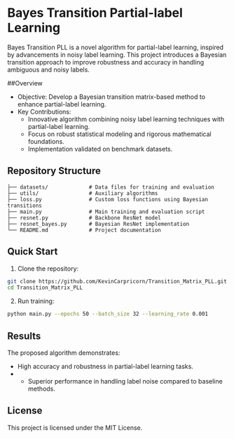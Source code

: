 # Bayes Transition Partial-label Learning

Bayes Transition PLL is a novel algorithm for partial-label learning, inspired by advancements in noisy label learning. This project introduces a Bayesian transition approach to improve robustness and accuracy in handling ambiguous and noisy labels.

##Overview
* Objective: Develop a Bayesian transition matrix-based method to enhance partial-label learning.
* Key Contributions:
  * Innovative algorithm combining noisy label learning techniques with partial-label learning.
  * Focus on robust statistical modeling and rigorous mathematical foundations.
  * Implementation validated on benchmark datasets.

## Repository Structure

```
├── datasets/             # Data files for training and evaluation
├── utils/                # Auxiliary algorithms
├── loss.py               # Custom loss functions using Bayesian transitions
├── main.py               # Main training and evaluation script
├── resnet.py             # Backbone ResNet model
├── resnet_bayes.py       # Bayesian ResNet implementation
└── README.md             # Project documentation
```

## Quick Start

1.	Clone the repository:

  ```bash
  git clone https://github.com/KevinCarpricorn/Transition_Matrix_PLL.git
  cd Transition_Matrix_PLL
  ```

2.	Run training:

```bash
python main.py --epochs 50 --batch_size 32 --learning_rate 0.001
```


## Results

The proposed algorithm demonstrates:
* High accuracy and robustness in partial-label learning tasks.
* * Superior performance in handling label noise compared to baseline methods.

## License

This project is licensed under the MIT License.
